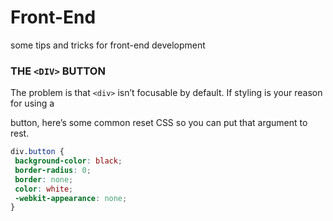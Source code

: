 # Front-End
some tips and tricks for front-end development

### THE ``<DIV>`` BUTTON
The problem is that `<div>` isn’t focusable by default. If styling is your reason for using a <div> button, here’s some common reset CSS so you can put that argument to rest.

``` CSS
div.button {
 background-color: black;
 border-radius: 0;
 border: none;
 color: white;
 -webkit-appearance: none;
}
```
